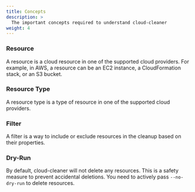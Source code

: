 ```yaml
---
title: Concepts
description: >
  The important concepts required to understand cloud-cleaner
weight: 4
---
```


### Resource
A resource is a cloud resource in one of the supported cloud providers.
For example, in AWS, a resource can be an EC2 instance, a CloudFormation stack, or an S3 bucket.

### Resource Type
A resource type is a type of resource in one of the supported cloud providers.

### Filter
A filter is a way to include or exclude resources in the cleanup based on their properties.

### Dry-Run
By default, cloud-cleaner will not delete any resources.
This is a safety measure to prevent accidental deletions.
You need to actively pass `--no-dry-run` to delete resources.